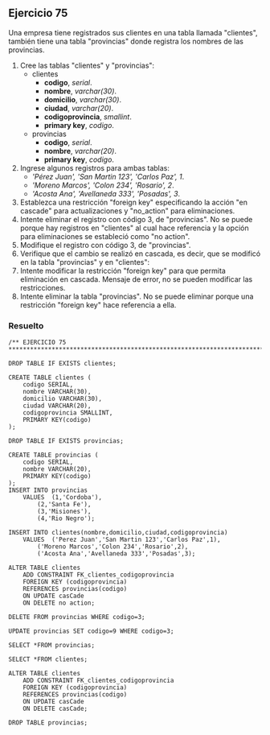 ## Ejercicio 75

Una empresa tiene registrados sus clientes en una tabla llamada "clientes", también tiene una tabla "provincias" donde registra los nombres de las provincias.

1. Cree las tablas "clientes" y "provincias":
	* clientes
		* **codigo**, *serial*.
		* **nombre**, *varchar(30)*.
		* **domicilio**, *varchar(30)*.
		* **ciudad**, *varchar(20)*.
		* **codigoprovincia**, *smallint*.
		* **primary key**, *codigo*.
	* provincias
		* **codigo**, *serial*.
		* **nombre**, *varchar(20)*.
		* **primary key**, *codigo*.
3. Ingrese algunos registros para ambas tablas:
	* *'Pérez Juan', 'San Martin 123', 'Carlos Paz', 1*.
	* *'Moreno Marcos', 'Colon 234', 'Rosario', 2*.
	* *'Acosta Ana', 'Avellaneda 333', 'Posadas', 3*.
3. Establezca una restricción "foreign key" especificando la acción "en cascade" para actualizaciones y "no_action" para eliminaciones.
4. Intente eliminar el registro con código 3, de "provincias". No se puede porque hay registros en "clientes" al cual hace referencia y la opción para eliminaciones se estableció como "no action".
5. Modifique el registro con código 3, de "provincias".
6. Verifique que el cambio se realizó en cascada, es decir, que se modificó en la tabla "provincias" y en "clientes":
7. Intente modificar la restricción "foreign key" para que permita eliminación en cascada. Mensaje de error, no se pueden modificar las restricciones.
8. Intente eliminar la tabla "provincias". No se puede eliminar porque una restricción "foreign key" hace referencia a ella.


### Resuelto	
``` 			
/** EJERCICIO 75
******************************************************************************/

DROP TABLE IF EXISTS clientes;

CREATE TABLE clientes (
	codigo SERIAL,
	nombre VARCHAR(30),
	domicilio VARCHAR(30),
	ciudad VARCHAR(20),
	codigoprovincia SMALLINT,
	PRIMARY KEY(codigo)
);

DROP TABLE IF EXISTS provincias;

CREATE TABLE provincias (
	codigo SERIAL,
	nombre VARCHAR(20),
	PRIMARY KEY(codigo)
);
INSERT INTO provincias 
	VALUES	(1,'Cordoba'),
		(2,'Santa Fe'),
		(3,'Misiones'),
		(4,'Rio Negro');

INSERT INTO clientes(nombre,domicilio,ciudad,codigoprovincia) 
	VALUES	('Perez Juan','San Martin 123','Carlos Paz',1),
		('Moreno Marcos','Colon 234','Rosario',2),
		('Acosta Ana','Avellaneda 333','Posadas',3);
		
ALTER TABLE clientes
	ADD CONSTRAINT FK_clientes_codigoprovincia
	FOREIGN KEY (codigoprovincia)
	REFERENCES provincias(codigo)
	ON UPDATE casCade
	ON DELETE no action;

DELETE FROM provincias WHERE codigo=3;

UPDATE provincias SET codigo=9 WHERE codigo=3;

SELECT *FROM provincias;

SELECT *FROM clientes;

ALTER TABLE clientes
	ADD CONSTRAINT FK_clientes_codigoprovincia
	FOREIGN KEY (codigoprovincia)
	REFERENCES provincias(codigo)
	ON UPDATE casCade
	ON DELETE casCade;

DROP TABLE provincias;


``` 			
